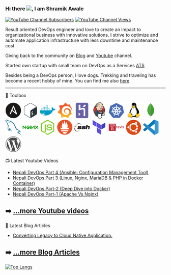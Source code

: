 ### Hi there <img src="https://raw.githubusercontent.com/MartinHeinz/MartinHeinz/master/wave.gif" width="30px">, I am Shramik Awale
[![YouTube Channel Subscribers](https://img.shields.io/youtube/channel/subscribers/UCTmZA3ZlxWh8dG149swJiVA?label=Subscribe%20to%20Nepali%20DevOps&style=social)](https://www.youtube.com/channel/UCTmZA3ZlxWh8dG149swJiVA) [![YouTube Channel Views](https://img.shields.io/youtube/channel/views/UCTmZA3ZlxWh8dG149swJiVA?label=Total%20views%20of%20my%20channel&style=social)](https://www.youtube.com/channel/UCTmZA3ZlxWh8dG149swJiVA/videos)

Result oriented DevOps engineer and love to create an impact to organizational business with innovative solutions. I strive to optimize and automate application infrastructure with less downtime and maintenance cost. 

Giving back to the community on [Blog](https://medium.com/@shramikawale) and [Youtube](https://www.youtube.com/channel/UCTmZA3ZlxWh8dG149swJiVA/videos) channel.

Started own startup with small team on DevOps as a Services [ATS](https://awaketechsolution.com)

Besides being a DevOps person, I love dogs. Trekking and traveling has become a recent hobby of mine. You can find me also [here](https://shramikawale.ml)

---

🧰 Toolbox

<img src="https://github.com/devicons/devicon/blob/master/icons/ansible/ansible-original.svg" alt="Ansible Logo" width="50" height="50" /> <img src="https://github.com/devicons/devicon/blob/master/icons/bash/bash-original.svg" alt="Bash Logo" width="50" height="50" /> <img src="https://github.com/devicons/devicon/blob/master/icons/docker/docker-plain.svg" alt="Docker Logo" width="50" height="50" /> <img src="https://github.com/devicons/devicon/blob/master/icons/grafana/grafana-original.svg" alt="Grafana Logo" width="50" height="50" /> <img src="https://github.com/devicons/devicon/blob/master/icons/heroku/heroku-plain.svg" alt="Heroku Logo" width="50" height="50" /> <img src="https://github.com/devicons/devicon/blob/master/icons/jenkins/jenkins-original.svg" alt="Jenkins Logo" width="50" height="50" /> <img src="https://github.com/devicons/devicon/blob/master/icons/kubernetes/kubernetes-plain.svg" alt="Kubernetes Logo" width="50" height="50" /> <img src="https://github.com/devicons/devicon/blob/master/icons/linux/linux-original.svg" alt="Linux Logo" width="50" height="50" /> <img src="https://github.com/devicons/devicon/blob/master/icons/mongodb/mongodb-original.svg" alt="MongoDB Logo" width="50" height="50" /> <img src="https://github.com/devicons/devicon/blob/master/icons/mysql/mysql-original.svg" alt="mysql Logo" width="50" height="50" /> <img src="https://github.com/devicons/devicon/blob/master/icons/nginx/nginx-original.svg" alt="nginx Logo" width="50" height="50" /> <img src="https://github.com/devicons/devicon/blob/master/icons/nodejs/nodejs-original.svg" alt="nodejs Logo" width="50" height="50" /> <img src="https://github.com/devicons/devicon/blob/master/icons/prometheus/prometheus-original.svg" alt="Prometheus Logo" width="50" height="50" /> <img src="https://github.com/devicons/devicon/blob/master/icons/ssh/ssh-original-wordmark.svg" alt="ssh Logo" width="50" height="50" /> <img src="https://github.com/devicons/devicon/blob/master/icons/terraform/terraform-original.svg" alt="Terrafrom Logo" width="50" height="50" /> <img src="https://github.com/devicons/devicon/blob/master/icons/travis/travis-plain-wordmark.svg" alt="Travis Logo" width="50" height="50" /> <img src="https://github.com/devicons/devicon/blob/master/icons/ubuntu/ubuntu-plain.svg" alt="Ubuntu Logo" width="50" height="50" /> <img src="https://github.com/devicons/devicon/blob/master/icons/vscode/vscode-original.svg" alt="vscode Logo" width="50" height="50" /> <img src="https://github.com/devicons/devicon/blob/master/icons/wordpress/wordpress-plain.svg" alt="Wordpress Logo" width="50" height="50" />

📺 Latest Youtube Videos

<!-- YOUTUBE-VIDEOS-LIST:START -->
- [Nepali DevOps Part 4 &lpar;Ansible: Configuration Management Tool&rpar;](https://www.youtube.com/watch?v=b2RfzyMQ8Q0)
- [Nepali DevOps Part 3 &lpar;Linux, Nginx, MariaDB &amp; PHP in Docker Container&rpar;](https://www.youtube.com/watch?v=3PJz_hIVIK8)
- [Nepali DevOps Part-2 &lpar;Deep Dive into Docker&rpar;](https://www.youtube.com/watch?v=4SzWSlh2oWM)
- [Nepali DevOps Part-1 &lpar;Apache Vs Nginx&rpar;](https://www.youtube.com/watch?v=wdzy5JajtIk)
<!-- YOUTUBE-VIDEOS-LIST:END -->

➡️ [...more Youtube videos](https://www.youtube.com/channel/UCTmZA3ZlxWh8dG149swJiVA/videos)
---

📘 Latest Blog Articles

<!-- BLOG-POST-LIST:START -->
- [Converting Legacy to Cloud Native Application.](https://shramikawale.medium.com/cts-converting-legacy-to-cloud-native-application-9c777eb33023?source=rss-f8d8178d69b7------2)
<!-- BLOG-POST-LIST:END -->

➡️ [...more Blog Articles](https://medium.com/@shramikawale)
---

[![Top Langs](https://github-readme-stats.vercel.app/api/top-langs/?username=shramikawale&show_icons=true&theme=dark)](https://github.com/anuraghazra/github-readme-stats)

<!--
**shramikawale/shramikawale** is a ✨ _special_ ✨ repository because its `README.md` (this file) appears on your GitHub profile.

Here are some ideas to get you started:

- 🔭 I’m currently working on ...
- 🌱 I’m currently learning ...
- 👯 I’m looking to collaborate on ...
- 🤔 I’m looking for help with ...
- 💬 Ask me about ...
- 📫 How to reach me: ...
- 😄 Pronouns: ...
- ⚡ Fun fact: ...
-->
